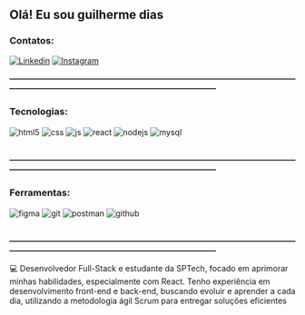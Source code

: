 ## Olá! Eu sou guilherme dias 


### Contatos:
[![Linkedin](https://img.shields.io/badge/LinkedIn-0077B5?style=for-the-badge&logo=linkedin&logoColor=white)](https://www.linkedin.com/in/guilherme-dias-dos-santos-sp/)
[![Instagram](https://img.shields.io/badge/Instagram-E4405F?style=for-the-badge&logo=instagram&logoColor=white)](https://www.instagram.com/gui.santos.ds/)

**––––––––––––––––––––––––––––––––––––––––––––––––––––––––––––––––––––––––––––––––––––––––––––––––––––––––––––––––––––––––––––**
### Tecnologias:

<div style="display: inline_block">
  <img align="center" alt="html5" src="https://img.shields.io/badge/HTML5-E34F26?style=for-the-badge&logo=html5&logoColor=white" />
  <img align="center" alt="css" src="https://img.shields.io/badge/CSS3-1572B6?style=for-the-badge&logo=css3&logoColor=white" />
  <img align="center" alt="js" src="https://img.shields.io/badge/JavaScript-F7DF1E?style=for-the-badge&logo=javascript&logoColor=black" />
  <img align="center" alt="react" src="https://img.shields.io/badge/React-20232A?style=for-the-badge&logo=react&logoColor=61DAFB" />
  <img align="center" alt="nodejs" src="https://img.shields.io/badge/Node.js-43853D?style=for-the-badge&logo=node.js&logoColor=white" />
  <img align="center" alt="mysql" src="https://img.shields.io/badge/MySQL-00000F?style=for-the-badge&logo=mysql&logoColor=white" />
</div><br/>

**––––––––––––––––––––––––––––––––––––––––––––––––––––––––––––––––––––––––––––––––––––––––––––––––––––––––––––––––––––––––––––**

### Ferramentas:

<div style="display: inline_block">
  <img align="center" alt="figma" src="https://img.shields.io/badge/Figma-F24E1E?style=for-the-badge&logo=figma&logoColor=white" />
  <img align="center" alt="git" src="https://img.shields.io/badge/Git-F05032?style=for-the-badge&logo=git&logoColor=white" />
  <img align="center" alt="postman" src="https://img.shields.io/badge/Postman-F24E1E?style=for-the-badge&logo=postman&logoColor=white" />
  <img align="center" alt="github" src="https://img.shields.io/badge/GitHub-181717?style=for-the-badge&logo=github&logoColor=white" />
</div><br/>

**––––––––––––––––––––––––––––––––––––––––––––––––––––––––––––––––––––––––––––––––––––––––––––––––––––––––––––––––––––––––––––**

💻  Desenvolvedor Full-Stack e estudante da SPTech, focado em aprimorar minhas habilidades, especialmente com React. Tenho experiência em desenvolvimento front-end e back-end, buscando evoluir e aprender a cada dia, utilizando a metodologia ágil Scrum para entregar soluções eficientes



